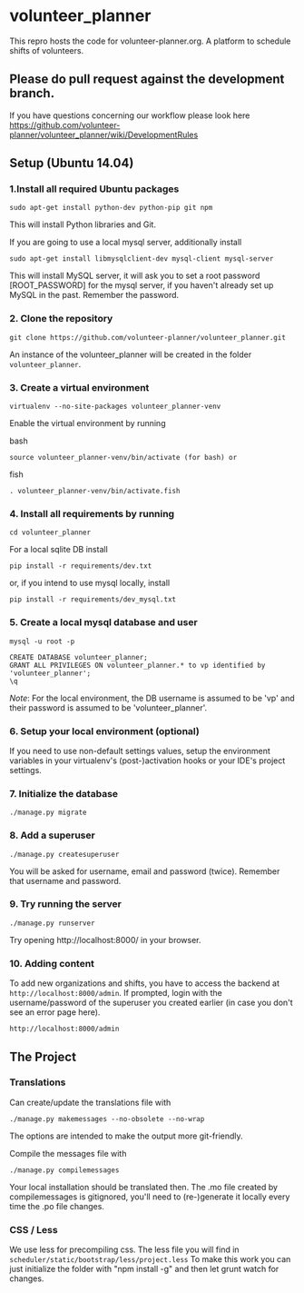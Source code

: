 # volunteer_planner
This repro hosts the code for volunteer-planner.org. A platform to schedule shifts of volunteers.

## Please do pull request against the development branch.
If you have questions concerning our workflow please look here
https://github.com/volunteer-planner/volunteer_planner/wiki/DevelopmentRules

## Setup (Ubuntu 14.04)

### 1.Install all required Ubuntu packages

    sudo apt-get install python-dev python-pip git npm

This will install Python libraries and Git.

If you are going to use a local mysql server, additionally install

    sudo apt-get install libmysqlclient-dev mysql-client mysql-server

This will install MySQL server, it will ask you to set a root password
[ROOT_PASSWORD] for the mysql server, if you haven't already set up MySQL in the
past. Remember the password.

### 2. Clone the repository

    git clone https://github.com/volunteer-planner/volunteer_planner.git

An instance of the volunteer_planner will be created in the folder
`volunteer_planner`.

### 3. Create a virtual environment

    virtualenv --no-site-packages volunteer_planner-venv

Enable the virtual environment by running

bash

    source volunteer_planner-venv/bin/activate (for bash) or

fish

    . volunteer_planner-venv/bin/activate.fish

### 4. Install all requirements by running

    cd volunteer_planner

For a local sqlite DB install

    pip install -r requirements/dev.txt

or, if you intend to use mysql locally, install

    pip install -r requirements/dev_mysql.txt

### 5. Create a local mysql database and user

    mysql -u root -p

    CREATE DATABASE volunteer_planner;
    GRANT ALL PRIVILEGES ON volunteer_planner.* to vp identified by 'volunteer_planner';
    \q

*Note*: For the local environment, the DB username is assumed to be 'vp'
and their password is assumed to be 'volunteer_planner'.

### 6. Setup your local environment (optional)

If you need to use non-default settings values, setup the environment variables
in your virtualenv's (post-)activation hooks or your IDE's project settings.

### 7. Initialize the database

    ./manage.py migrate

### 8. Add a superuser

    ./manage.py createsuperuser

You will be asked for username, email and password (twice). Remember that
username and password.

### 9. Try running the server

    ./manage.py runserver

Try opening http://localhost:8000/ in your browser.

### 10. Adding content

To add new organizations and shifts, you have to access the backend at
`http://localhost:8000/admin`. If prompted, login with the username/password of
the superuser you created earlier (in case you don't see an error page here).

    http://localhost:8000/admin

## The Project

### Translations

Can create/update the translations file with

```
./manage.py makemessages --no-obsolete --no-wrap
```

The options are intended to make the output more git-friendly.

Compile the messages file with

```
./manage.py compilemessages
```

Your local installation should be translated then.
The .mo file created by compilemessages is gitignored,
you'll need to (re-)generate it locally every time the .po file changes.


### CSS / Less

We use less for precompiling css. The less file you will find in
`scheduler/static/bootstrap/less/project.less` To make this work you can just
initialize the folder with "npm install -g" and then let grunt watch for
changes.
